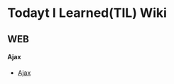 # Todayt I Learned(TIL) Wiki

## WEB

#### Ajax

- [Ajax](https://github.com/KwanHoo/TIL/blob/main/WEB/Ajax.md)
